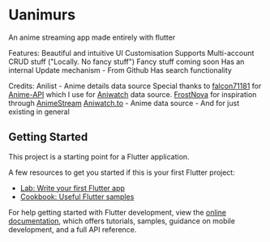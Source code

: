 # Uanimurs

An anime streaming app made entirely with flutter 

Features:
    Beautiful and intuitive UI
    Customisation
    Supports Multi-account CRUD stuff ("Locally. No fancy stuff") Fancy stuff coming soon 
    Has an internal Update mechanism - From Github
    Has search functionality

Credits:
    Anilist - Anime details data source
    Special thanks to [falcon71181](https://github.com/falcon71181) for [Anime-API](https://github.com/falcon71181/Anime-API)
        which I use for [Aniwatch](https://aniwatchtv.to/) data source.
    [FrostNova](https://github.com/frostnova721) for inspiration through [AnimeStream](https://github.com/frostnova721/animestream)
    [Aniwatch.to](https://github.com/frostnova721/animestream) - Anime data source - And for just existing in general

## Getting Started

This project is a starting point for a Flutter application.

A few resources to get you started if this is your first Flutter project:

- [Lab: Write your first Flutter app](https://docs.flutter.dev/get-started/codelab)
- [Cookbook: Useful Flutter samples](https://docs.flutter.dev/cookbook)

For help getting started with Flutter development, view the
[online documentation](https://docs.flutter.dev/), which offers tutorials,
samples, guidance on mobile development, and a full API reference.
